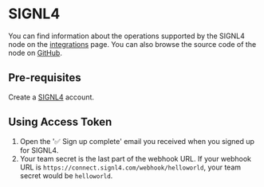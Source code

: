 # SIGNL4

You can find information about the operations supported by the SIGNL4 node on the [integrations](https://n8n.io/integrations/n8n-nodes-base.signl4) page. You can also browse the source code of the node on [GitHub](https://github.com/n8n-io/n8n/tree/master/packages/nodes-base/nodes/Signl4).

## Pre-requisites

Create a [SIGNL4](https://www.signl4.com/) account.

## Using Access Token

1. Open the '✅ Sign up complete' email you received when you signed up for SIGNL4.
2. Your team secret is the last part of the webhook URL. If your webhook URL is `https://connect.signl4.com/webhook/helloworld`, your team secret would be `helloworld`.


